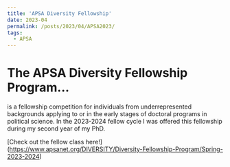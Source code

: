 ```yaml
---
title: 'APSA Diversity Fellowship'
date: 2023-04
permalink: /posts/2023/04/APSA2023/
tags:
  - APSA
---
```



# The APSA Diversity Fellowship Program...

is a fellowship competition for individuals from underrepresented backgrounds applying to or in the early stages of doctoral programs in political science. In the 2023-2024 fellow cycle I was offered this fellowship during my second year of my PhD. 

[Check out the fellow class here!] (https://www.apsanet.org/DIVERSITY/Diversity-Fellowship-Program/Spring-2023-2024)
